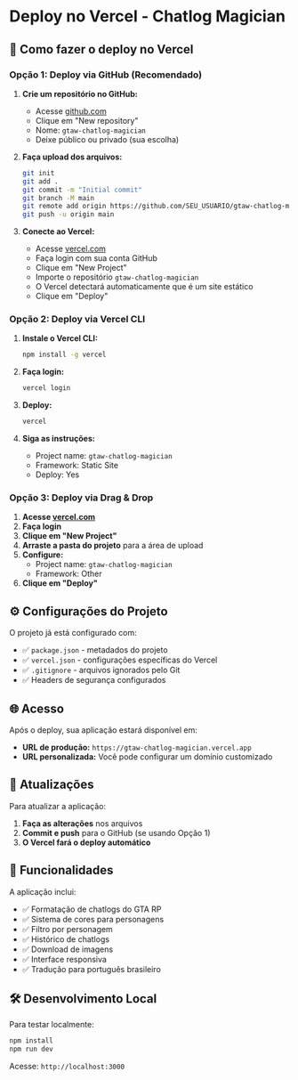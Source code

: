 # Deploy no Vercel - Chatlog Magician

## 🚀 Como fazer o deploy no Vercel

### Opção 1: Deploy via GitHub (Recomendado)

1. **Crie um repositório no GitHub:**
   - Acesse [github.com](https://github.com)
   - Clique em "New repository"
   - Nome: `gtaw-chatlog-magician`
   - Deixe público ou privado (sua escolha)

2. **Faça upload dos arquivos:**
   ```bash
   git init
   git add .
   git commit -m "Initial commit"
   git branch -M main
   git remote add origin https://github.com/SEU_USUARIO/gtaw-chatlog-magician.git
   git push -u origin main
   ```

3. **Conecte ao Vercel:**
   - Acesse [vercel.com](https://vercel.com)
   - Faça login com sua conta GitHub
   - Clique em "New Project"
   - Importe o repositório `gtaw-chatlog-magician`
   - O Vercel detectará automaticamente que é um site estático
   - Clique em "Deploy"

### Opção 2: Deploy via Vercel CLI

1. **Instale o Vercel CLI:**
   ```bash
   npm install -g vercel
   ```

2. **Faça login:**
   ```bash
   vercel login
   ```

3. **Deploy:**
   ```bash
   vercel
   ```

4. **Siga as instruções:**
   - Project name: `gtaw-chatlog-magician`
   - Framework: Static Site
   - Deploy: Yes

### Opção 3: Deploy via Drag & Drop

1. **Acesse [vercel.com](https://vercel.com)**
2. **Faça login**
3. **Clique em "New Project"**
4. **Arraste a pasta do projeto** para a área de upload
5. **Configure:**
   - Project name: `gtaw-chatlog-magician`
   - Framework: Other
6. **Clique em "Deploy"**

## ⚙️ Configurações do Projeto

O projeto já está configurado com:
- ✅ `package.json` - metadados do projeto
- ✅ `vercel.json` - configurações específicas do Vercel
- ✅ `.gitignore` - arquivos ignorados pelo Git
- ✅ Headers de segurança configurados

## 🌐 Acesso

Após o deploy, sua aplicação estará disponível em:
- **URL de produção:** `https://gtaw-chatlog-magician.vercel.app`
- **URL personalizada:** Você pode configurar um domínio customizado

## 🔄 Atualizações

Para atualizar a aplicação:
1. **Faça as alterações** nos arquivos
2. **Commit e push** para o GitHub (se usando Opção 1)
3. **O Vercel fará o deploy automático**

## 📱 Funcionalidades

A aplicação inclui:
- ✅ Formatação de chatlogs do GTA RP
- ✅ Sistema de cores para personagens
- ✅ Filtro por personagem
- ✅ Histórico de chatlogs
- ✅ Download de imagens
- ✅ Interface responsiva
- ✅ Tradução para português brasileiro

## 🛠️ Desenvolvimento Local

Para testar localmente:
```bash
npm install
npm run dev
```

Acesse: `http://localhost:3000`
